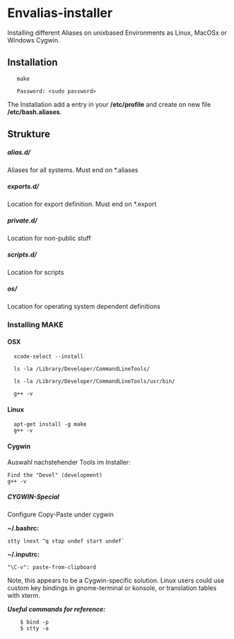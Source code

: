 # Envalias-installer
Installing different Aliases on unixbased Environments as Linux, MacOSx or Windows Cygwin.

## Installation

```
   make

   Password: <sudo password>
```

The Installation add a entry in your **/etc/profile** and create on new file **/etc/bash.aliases**.

## Strukture

##### alias.d/
Aliases for all systems. Must end on *.aliases

##### exports.d/
Location for export definition. Must end on *.export

##### private.d/
Location for non-public stuff

##### scripts.d/
Location for scripts

##### os/
Location for operating system dependent definitions


### Installing MAKE

#### OSX
```
  xcode-select --install

  ls -la /Library/Developer/CommandLineTools/

  ls -la /Library/Developer/CommandLineTools/usr/bin/

  g++ -v
```

#### Linux
```
  apt-get install -g make
  g++ -v
```


#### Cygwin
Auswahl nachstehender Tools im Installer:
```
Find the "Devel" (development)
g++ -v
```

##### CYGWIN-Special
Configure Copy-Paste under cygwin

**~/.bashrc:**
```
stty lnext ^q stop undef start undef`
```

**~/.inputrc:**
```
"\C-v": paste-from-clipboard
```

Note, this appears to be a Cygwin-specific solution. Linux users could use custom key bindings in gnome-terminal or konsole, or translation tables with xterm.

***Useful commands for reference:***
```
    $ bind -p
    $ stty -a
```